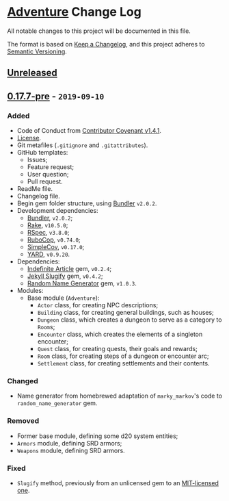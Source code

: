 # [Adventure](https://github.com/Nereare/Adventure) Change Log

All notable changes to this project will be documented in this file.

The format is based on [Keep a Changelog](https://keepachangelog.com/en/1.0.0/),
and this project adheres to [Semantic Versioning](https://semver.org/spec/v2.0.0.html).

## [Unreleased]

## [0.17.7-pre] - `2019-09-10`

### Added
* Code of Conduct from [Contributor Covenant v1.4.1](https://www.contributor-covenant.org/).
* [License](LICENSE.md).
* Git metafiles (`.gitignore` and `.gitattributes`).
* GitHub templates:
  - Issues;
  - Feature request;
  - User question;
  - Pull request.
* ReadMe file.
* Changelog file.
* Begin gem folder structure, using [Bundler](https://bundler.io/) `v2.0.2`.
* Development dependencies:
  - [Bundler](https://bundler.io/), `v2.0.2`;
  - [Rake](https://github.com/ruby/rake), `v10.5.0`;
  - [RSpec](https://rspec.info/), `v3.8.0`;
  - [RuboCop](https://github.com/rubocop-hq/rubocop), `v0.74.0`;
  - [SimpleCov](https://github.com/colszowka/simplecov), `v0.17.0`;
  - [YARD](https://rubygems.org/gems/yard), `v0.9.20`.
* Dependencies:
  - [Indefinite Article](https://rubygems.org/gems/indefinite_article) gem, `v0.2.4`;
  - [Jekyll Slugify](https://rubygems.org/gems/jekyll_slugify) gem, `v0.4.2`;
  - [Random Name Generator](https://rubygems.org/gems/random_name_generator) gem, `v1.0.3`.
* Modules:
  - Base module (`Adventure`):
    - `Actor` class, for creating NPC descriptions;
    - `Building` class, for creating general buildings, such as houses;
    - `Dungeon` class, which creates a dungeon to serve as a category to `Room`s;
    - `Encounter` class, which creates the elements of a singleton encounter;
    - `Quest` class, for creating quests, their goals and rewards;
    - `Room` class, for creating steps of a dungeon or encounter arc;
    - `Settlement` class, for creating settlements and their contents.

### Changed
* Name generator from homebrewed adaptation of `marky_markov`'s code to `random_name_generator` gem.

### Removed
* Former base module, defining some d20 system entities;
* `Armors` module, defining SRD armors;
* `Weapons` module, defining SRD armors.

### Fixed
* `Slugify` method, previously from an unlicensed gem to an [MIT-licensed one](https://rubygems.org/gems/jekyll_slugify).

[Unreleased]: https://github.com/Nereare/Adventure/compare/v0.17.7-pre...HEAD
[0.17.7-pre]: https://github.com/Nereare/Adventure/releases/tag/v0.17.7-pre
